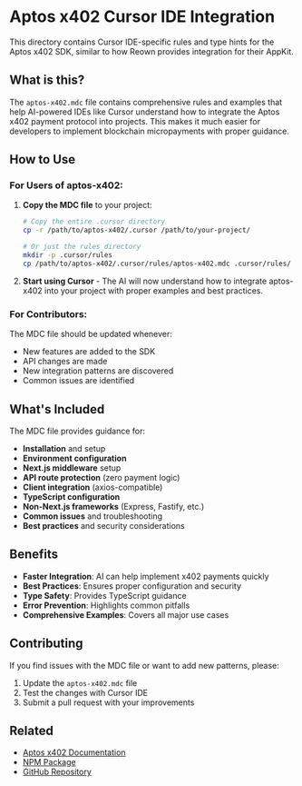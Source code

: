 # Aptos x402 Cursor IDE Integration

This directory contains Cursor IDE-specific rules and type hints for the Aptos x402 SDK, similar to how Reown provides integration for their AppKit.

## What is this?

The `aptos-x402.mdc` file contains comprehensive rules and examples that help AI-powered IDEs like Cursor understand how to integrate the Aptos x402 payment protocol into projects. This makes it much easier for developers to implement blockchain micropayments with proper guidance.

## How to Use

### For Users of aptos-x402:

1. **Copy the MDC file** to your project:
   ```bash
   # Copy the entire .cursor directory
   cp -r /path/to/aptos-x402/.cursor /path/to/your-project/
   
   # Or just the rules directory
   mkdir -p .cursor/rules
   cp /path/to/aptos-x402/.cursor/rules/aptos-x402.mdc .cursor/rules/
   ```

2. **Start using Cursor** - The AI will now understand how to integrate aptos-x402 into your project with proper examples and best practices.

### For Contributors:

The MDC file should be updated whenever:
- New features are added to the SDK
- API changes are made
- New integration patterns are discovered
- Common issues are identified

## What's Included

The MDC file provides guidance for:

- **Installation** and setup
- **Environment configuration**
- **Next.js middleware** setup
- **API route protection** (zero payment logic)
- **Client integration** (axios-compatible)
- **TypeScript configuration**
- **Non-Next.js frameworks** (Express, Fastify, etc.)
- **Common issues** and troubleshooting
- **Best practices** and security considerations

## Benefits

- **Faster Integration**: AI can help implement x402 payments quickly
- **Best Practices**: Ensures proper configuration and security
- **Type Safety**: Provides TypeScript guidance
- **Error Prevention**: Highlights common pitfalls
- **Comprehensive Examples**: Covers all major use cases

## Contributing

If you find issues with the MDC file or want to add new patterns, please:

1. Update the `aptos-x402.mdc` file
2. Test the changes with Cursor IDE
3. Submit a pull request with your improvements

## Related

- [Aptos x402 Documentation](https://aptos-x402.vercel.app/docs)
- [NPM Package](https://www.npmjs.com/package/aptos-x402)
- [GitHub Repository](https://github.com/adipundir/aptos-x402)
